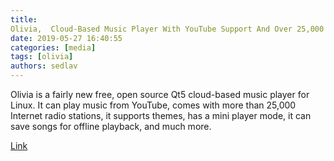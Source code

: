 ```yaml
---
title: 
Olivia,  Cloud-Based Music Player With YouTube Support And Over 25,000 Online Radio Stations
date: 2019-05-27 16:40:55
categories: [media]
tags: [olivia]
authors: sedlav
---
```


Olivia is a fairly new free, open source Qt5 cloud-based music player for Linux. It can play music from YouTube, comes with more than 25,000 Internet radio stations, it supports themes, has a mini player mode, it can save songs for offline playback, and much more.

[Link](https://www.linuxuprising.com/2019/05/olivia-cloud-based-music-player-with.html)
